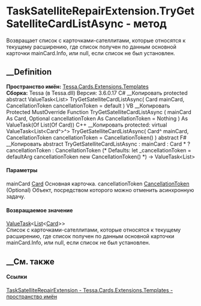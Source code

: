 # TaskSatelliteRepairExtension.TryGetSatelliteCardListAsync - метод
Возвращает список с карточками-сателлитами, которые относятся к текущему
расширению, где список получен по данным основной карточки mainCard.Info, или
null, если список не был установлен.
## __Definition
 **Пространство имён:**
[Tessa.Cards.Extensions.Templates](N_Tessa_Cards_Extensions_Templates.htm)  
 **Сборка:** Tessa (в Tessa.dll) Версия: 3.6.0.17
C# __Копировать
     protected abstract ValueTask<List<Card>> TryGetSatelliteCardListAsync(
    	Card mainCard,
    	CancellationToken cancellationToken = default
    )
VB __Копировать
     Protected MustOverride Function TryGetSatelliteCardListAsync ( 
    	mainCard As Card,
    	Optional cancellationToken As CancellationToken = Nothing
    ) As ValueTask(Of List(Of Card))
C++ __Копировать
     protected:
    virtual ValueTask<List<Card^>^> TryGetSatelliteCardListAsync(
    	Card^ mainCard, 
    	CancellationToken cancellationToken = CancellationToken()
    ) abstract
F# __Копировать
     abstract TryGetSatelliteCardListAsync : 
            mainCard : Card * 
            ?cancellationToken : CancellationToken 
    (* Defaults:
            let _cancellationToken = defaultArg cancellationToken new CancellationToken()
    *)
    -> ValueTask<List<Card>> 
#### Параметры
mainCard [Card](T_Tessa_Cards_Card.htm)
    Основная карточка.
cancellationToken
[CancellationToken](https://learn.microsoft.com/dotnet/api/system.threading.cancellationtoken)
(Optional)
    Объект, посредством которого можно отменить асинхронную задачу.
#### Возвращаемое значение
[ValueTask](https://learn.microsoft.com/dotnet/api/system.threading.tasks.valuetask-1)<[List](https://learn.microsoft.com/dotnet/api/system.collections.generic.list-1)<[Card](T_Tessa_Cards_Card.htm)>>  
Список с карточками-сателлитами, которые относятся к текущему расширению, где
список получен по данным основной карточки mainCard.Info, или null, если
список не был установлен.
## __См. также
#### Ссылки
[TaskSatelliteRepairExtension -
](T_Tessa_Cards_Extensions_Templates_TaskSatelliteRepairExtension.htm)
[Tessa.Cards.Extensions.Templates - пространство
имён](N_Tessa_Cards_Extensions_Templates.htm)
